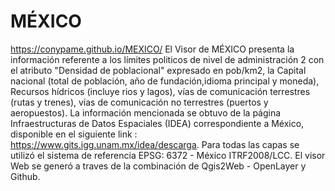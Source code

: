 # MÉXICO
https://conypame.github.io/MEXICO/ 
El Visor de MÉXICO presenta la información referente a los límites politicos de nivel de administración 2 con el atributo "Densidad de poblacional" expresado en pob/km2, la Capital nacional (total de población, año de fundación,idioma principal y moneda), Recursos hídricos (incluye rios y lagos), vías de comunicación terrestres (rutas y trenes), vías de comunicación no terrestres (puertos y aeropuestos). La información mencionada se obtuvo de la página Infraestructuras de Datos Espaciales (IDEA) correspondiente a México, disponible en el siguiente link : https://www.gits.igg.unam.mx/idea/descarga. Para todas las capas se utilizó el sistema de referencia EPSG: 6372 - México ITRF2008/LCC. El visor Web se generó a traves de la combinación de Qgis2Web - OpenLayer y Github. 
